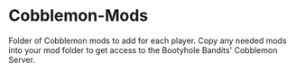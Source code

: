# Cobblemon-Mods
Folder of Cobblemon mods to add for each player.
Copy any needed mods into your mod folder to get access to the Bootyhole Bandits' Cobblemon Server.
